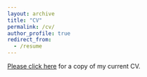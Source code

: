 ```yaml
---
layout: archive
title: "CV"
permalink: /cv/
author_profile: true
redirect_from:
  - /resume
---
```


[Please click here](https://github.com/StanOkl/files/oklobdzija_cv_2019.pdf) for a copy of my current CV. 
